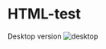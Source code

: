 # HTML-test
Desktop version
![desktop](https://user-images.githubusercontent.com/123532079/219551822-4207e0a4-e5c5-464b-932c-a2f28cfa450f.png)
